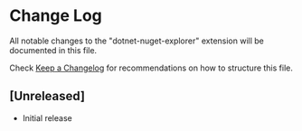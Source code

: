 # Change Log
All notable changes to the "dotnet-nuget-explorer" extension will be documented in this file.

Check [Keep a Changelog](http://keepachangelog.com/) for recommendations on how to structure this file.

## [Unreleased]
- Initial release